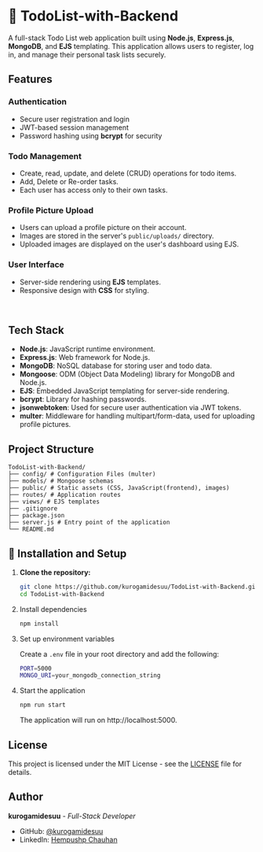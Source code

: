 # 📝 TodoList-with-Backend

A full-stack Todo List web application built using **Node.js**, **Express.js**, **MongoDB**, and **EJS** templating. This application allows users to register, log in, and manage their personal task lists securely.
</br>

## Features

### Authentication
- Secure user registration and login
- JWT-based session management
- Password hashing using **bcrypt** for security

### Todo Management
- Create, read, update, and delete (CRUD) operations for todo items.
- Add, Delete or Re-order tasks.
- Each user has access only to their own tasks.

###  Profile Picture Upload
- Users can upload a profile picture on their account.
- Images are stored in the server's `public/uploads/` directory.
- Uploaded images are displayed on the user's dashboard using EJS.

### User Interface
- Server-side rendering using **EJS** templates.
- Responsive design with **CSS** for styling.
</br>

## Tech Stack
- **Node.js**: JavaScript runtime environment.
- **Express.js**: Web framework for Node.js.
- **MongoDB**: NoSQL database for storing user and todo data.
- **Mongoose**: ODM (Object Data Modeling) library for MongoDB and Node.js.
- **EJS**: Embedded JavaScript templating for server-side rendering.
- **bcrypt**: Library for hashing passwords.
- **jsonwebtoken**: Used for secure user authentication via JWT tokens.
- **multer**: Middleware for handling multipart/form-data, used for uploading profile pictures.

## Project Structure

```
TodoList-with-Backend/
├── config/ # Configuration Files (multer)
├── models/ # Mongoose schemas
├── public/ # Static assets (CSS, JavaScript(frontend), images)
├── routes/ # Application routes
├── views/ # EJS templates
├── .gitignore
├── package.json
├── server.js # Entry point of the application
└── README.md
```

## 🔧 Installation and Setup

1. **Clone the repository:**
   ```bash
   git clone https://github.com/kurogamidesuu/TodoList-with-Backend.git
   cd TodoList-with-Backend
   ```

2. Install dependencies
    ```bash
    npm install
    ```

3. Set up environment variables

    Create a `.env` file in your root directory and add the following:
    ```bash
    PORT=5000
    MONGO_URI=your_mongodb_connection_string
    ```

4. Start the application
    ```bash
    npm run start
    ```
    The application will run on http://localhost:5000.

## License

This project is licensed under the MIT License - see the [LICENSE](LICENSE) file for details.

## Author

**kurogamidesuu** - *Full-Stack Developer*

- GitHub: [@kurogamidesuu](https://github.com/kurogamidesuu)
- LinkedIn: [Hempushp Chauhan](https://www.linkedin.com/in/hempushp-chauhan-32339926a/)